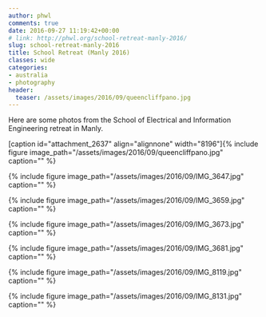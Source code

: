 ```yaml
---
author: phwl
comments: true
date: 2016-09-27 11:19:42+00:00
# link: http://phwl.org/school-retreat-manly-2016/
slug: school-retreat-manly-2016
title: School Retreat (Manly 2016)
classes: wide
categories:
- australia
- photography
header:
  teaser: /assets/images/2016/09/queencliffpano.jpg
---
```


Here are some photos from the School of Electrical and Information Engineering retreat in Manly.

[caption id="attachment_2637" align="alignnone" width="8196"]{% include figure image_path="/assets/images/2016/09/queencliffpano.jpg" caption="" %}

<!-- more -->

{% include figure image_path="/assets/images/2016/09/IMG_3647.jpg" caption="" %}

{% include figure image_path="/assets/images/2016/09/IMG_3659.jpg" caption="" %}

{% include figure image_path="/assets/images/2016/09/IMG_3673.jpg" caption="" %}

{% include figure image_path="/assets/images/2016/09/IMG_3681.jpg" caption="" %}

{% include figure image_path="/assets/images/2016/09/IMG_8119.jpg" caption="" %}


{% include figure image_path="/assets/images/2016/09/IMG_8131.jpg" caption="" %}
